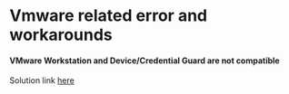 # Vmware related error and workarounds  

#### VMware Workstation and Device/Credential Guard are not compatible
Solution link [here](https://communities.vmware.com/thread/584231)

